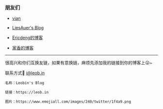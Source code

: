### 朋友们
- [vian](https://vian.top/ "vian")

- [LiesAuer's Blog](https://www.liesauer.net/ "LiesAuer's Blog")

- [ Ericdeng的博客](http://ericdeng.net/ " Ericdeng的博客")

- [家香的博客](https://linzyjx.com/ "家香的博客")

---
很高兴和你们互换友链，如果有意换链，麻烦先添加我的链接到你的博客上😜~

联系方式📧 i@leob.in

```
名称：Leobin's Blog

链接：https://leob.in

图片：https://www.emojiall.com/images/240/twitter/1f4a9.png
```


